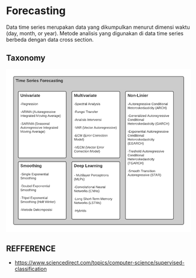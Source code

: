 # Forecasting
Data time series merupakan data yang dikumpulkan menurut dimensi waktu (day, month, or year). Metode analisis yang digunakan di data time series berbeda dengan data cross section.

## Taxonomy
![](images/taxonomy.png)


## REFFERENCE
- https://www.sciencedirect.com/topics/computer-science/supervised-classification